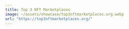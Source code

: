 ```yaml
---
title: Top 3 NFT Marketplaces
image: ~/assets/showcase/top3nftmarketplaces.org.webp
url: "https://top3nftmarketplaces.org/"
---
```


